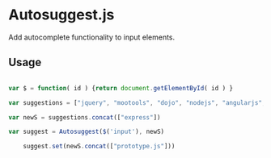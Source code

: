 # Autosuggest.js

Add autocomplete functionality to input elements.

## Usage

```js

var $ = function( id ) {return document.getElementById( id ) }

var suggestions = ["jquery", "mootools", "dojo", "nodejs", "angularjs", "yui3", "yui2"]

var newS = suggestions.concat(["express"])

var suggest = Autosuggest($('input'), newS)

    suggest.set(newS.concat(["prototype.js"]))

```